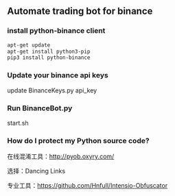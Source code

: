 ## Automate trading bot for binance

### install python-binance client

```bash
apt-get update
apt-get install python3-pip
pip3 install python-binance
```

### Update your binance api keys

update BinanceKeys.py  api_key

### Run BinanceBot.py

start.sh


### How do I protect my Python source code?

在线混淆工具：http://pyob.oxyry.com/

选择：Dancing Links


专业工具：https://github.com/Hnfull/Intensio-Obfuscator






